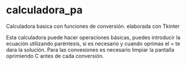 # calculadora_pa

Calculadora basica con funciones de conversión.
elaborada con Tkinter

Esta calculadora puede hacer operaciones básicas, puedes introducir la ecuación utilizando paréntesis, si es necesario y cuando oprimas el = te dara la solución.
Para las convesiones es necesario limpiar la pantalla oprimiendo C antes de cada conversión.
